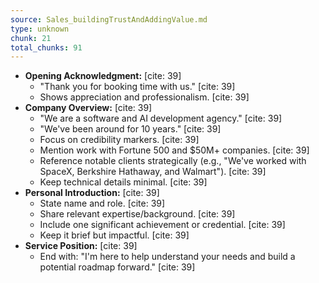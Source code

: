 ```yaml
---
source: Sales_buildingTrustAndAddingValue.md
type: unknown
chunk: 21
total_chunks: 91
---
```


* **Opening Acknowledgment:** [cite: 39]
    * "Thank you for booking time with us." [cite: 39]
    * Shows appreciation and professionalism. [cite: 39]
* **Company Overview:** [cite: 39]
    * "We are a software and AI development agency." [cite: 39]
    * "We've been around for 10 years." [cite: 39]
    * Focus on credibility markers. [cite: 39]
    * Mention work with Fortune 500 and $50M+ companies. [cite: 39]
    * Reference notable clients strategically (e.g., "We've worked with SpaceX, Berkshire Hathaway, and Walmart"). [cite: 39]
    * Keep technical details minimal. [cite: 39]
* **Personal Introduction:** [cite: 39]
    * State name and role. [cite: 39]
    * Share relevant expertise/background. [cite: 39]
    * Include one significant achievement or credential. [cite: 39]
    * Keep it brief but impactful. [cite: 39]
* **Service Position:** [cite: 39]
    * End with: "I'm here to help understand your needs and build a potential roadmap forward." [cite: 39]